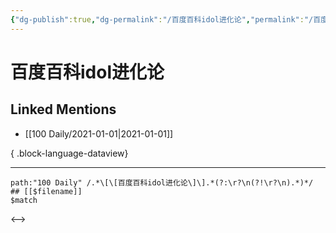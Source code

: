 ```yaml
---
{"dg-publish":true,"dg-permalink":"/百度百科idol进化论","permalink":"/百度百科idol进化论/","created":"2023-04-08T20:38:33.000+08:00","updated":"2023-08-24T19:44:58.019+08:00"}
---
```


# 百度百科idol进化论

## Linked Mentions
- [[100 Daily/2021-01-01\|2021-01-01]]

{ .block-language-dataview}

---

```expander
path:"100 Daily" /.*\[\[百度百科idol进化论\]\].*(?:\r?\n(?!\r?\n).*)*/
## [[$filename]]
$match
```

<-->